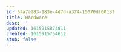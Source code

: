 ```yaml
---
id: 5fa7a283-183e-4d7d-a324-15070df0018f
title: Hardware
desc: ''
updated: 1615915874811
created: 1615915754612
stub: false
---
```



